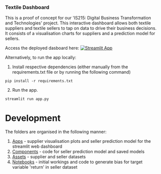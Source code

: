 
### Textile Dashboard 

This is a proof of concept for our 'IS215: Digital Business Transformation and Technologies' project. This interactive dashboard allows both textile suppliers and textile sellers to tap on data to drive their business decisions. It consists of a visualisation charts for suppliers and a prediction model for sellers.

Access the deployed dasboard here: [![Streamlit App](https://static.streamlit.io/badges/streamlit_badge_black_white.svg)](https://weilunteo-textile-dashboard-app-e4tbrh.streamlit.app/)

Alternatively, to run the app locally: 

1. Install respective dependencies (either manually from the requirements.txt file or by running the following command)
```
pip install -r requirements.txt
```

2. Run the app.
```
streamlit run app.py
```

# Development
The folders are organised in the following manner:

1. [Apps](./apps) - supplier visualisation plots and seller prediction model for the streamlit web dashboard
2. [Components](./components) - code for seller prediction model and saved models
3. [Assets](./data) - supplier and seller datasets
4. [Notebooks](./notebooks) - initial workings and code to generate bias for target variable 'return' in seller dataset 

